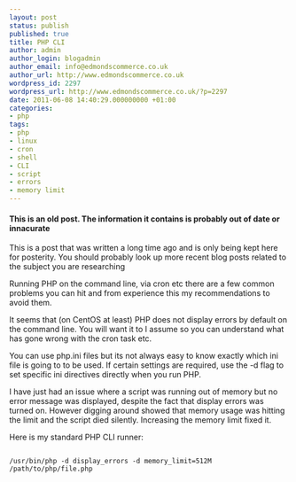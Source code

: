 ```yaml
---
layout: post
status: publish
published: true
title: PHP CLI
author: admin
author_login: blogadmin
author_email: info@edmondscommerce.co.uk
author_url: http://www.edmondscommerce.co.uk
wordpress_id: 2297
wordpress_url: http://www.edmondscommerce.co.uk/?p=2297
date: 2011-06-08 14:40:29.000000000 +01:00
categories:
- php
tags:
- php
- linux
- cron
- shell
- CLI
- script
- errors
- memory limit
---
```

<div class="oldpost"><h4>This is an old post. The information it contains is probably out of date or innacurate</h4>
<p>
This is a post that was written a long time ago and is only being kept here for posterity.
You should probably look up more recent blog posts related to the subject you are researching
</p>
</div>
Running PHP on the command line, via cron etc there are a few common problems you can hit and from experience this my recommendations to avoid them.

It seems that (on CentOS at least) PHP does not display errors by default on the command line. You will want it to I assume so you can understand what has gone wrong with the cron task etc.

You can use php.ini files but its not always easy to know exactly which ini file is going to to be used. If certain settings are required, use the -d flag to set specific ini directives directly when you run PHP.

I have just had an issue where a script was running out of memory but no error message was displayed, despite the fact that display errors was turned on. However digging around showed that memory usage was hitting the limit and the script died silently. Increasing the memory limit fixed it. 

Here is my standard PHP CLI runner:

```

/usr/bin/php -d display_errors -d memory_limit=512M /path/to/php/file.php

```
